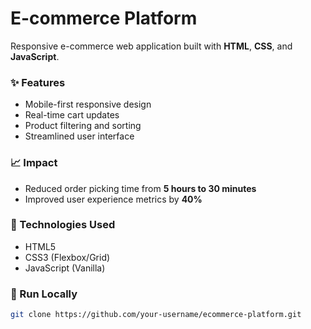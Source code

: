 # E-commerce Platform

Responsive e-commerce web application built with **HTML**, **CSS**, and **JavaScript**.

### ✨ Features
- Mobile-first responsive design
- Real-time cart updates
- Product filtering and sorting
- Streamlined user interface

### 📈 Impact
- Reduced order picking time from **5 hours to 30 minutes**
- Improved user experience metrics by **40%**

### 🚀 Technologies Used
- HTML5
- CSS3 (Flexbox/Grid)
- JavaScript (Vanilla)

### 🔧 Run Locally
```bash
git clone https://github.com/your-username/ecommerce-platform.git
